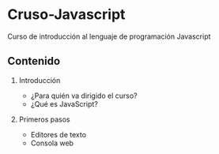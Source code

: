 # Cruso-Javascript
Curso de introducción al lenguaje de programación Javascript

## Contenido
1. Introducción
    - ¿Para quién va dirigido el curso?
    - ¿Qué es JavaScript?

2. Primeros pasos
    - Editores de texto
    - Consola web
